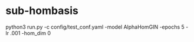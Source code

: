 # sub-hombasis


python3 run.py -c config/test_conf.yaml -model AlphaHomGIN -epochs 5 -lr .001 -hom_dim 0

